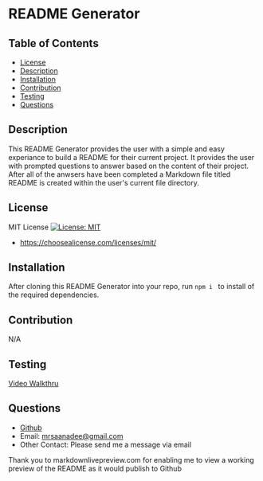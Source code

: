 # README Generator

## Table of Contents
* [License](#license)  
* [Description](#description)
* [Installation](#installation)
* [Contribution](#contribution) 
* [Testing](#testing)
* [Questions](#questions)

## Description <a name="description"></a>   
This README Generator provides the user with a simple and easy experiance to build a README for their current project. It provides the user with prompted questions to answer based on the content of their project. After all of the anwsers have been completed a Markdown file titled README is created within the user's current file directory.

## License <a name="license"></a>  
MIT License [![License: MIT](https://img.shields.io/badge/License-MIT-yellow.svg)](https://opensource.org/licenses/MIT)
* https://choosealicense.com/licenses/mit/

## Installation <a name="installation"></a>  
After cloning this README Generator into your repo, run ```npm i ``` to install of the required dependencies. 

## Contribution <a name="contribution"></a>  
N/A

## Testing <a name="testing"></a>  
[Video Walkthru](https://watch.screencastify.com/v/LwRDeOQFTVMMHnq3WQdP)


## Questions <a name="questions"></a>  
* [Github](https://github.com/marissa-a-darr)
* Email: mrsaanadee@gmail.com
* Other Contact: Please send me a message via email 

Thank you to markdownlivepreview.com for enabling me to view a working preview of the README as it would publish to Github
